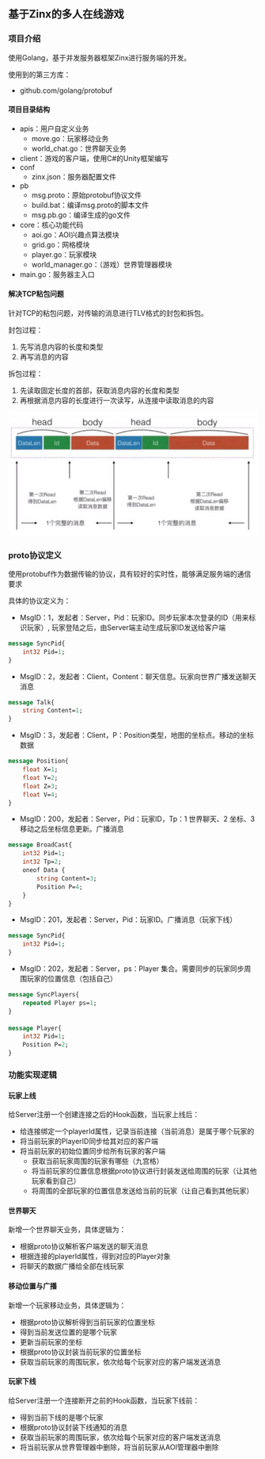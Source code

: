 ## 基于Zinx的多人在线游戏

### 项目介绍

使用Golang，基于并发服务器框架Zinx进行服务端的开发。

使用到的第三方库：

* github.com/golang/protobuf

#### 项目目录结构

* apis：用户自定义业务
  * move.go：玩家移动业务
  * world_chat.go：世界聊天业务
* client：游戏的客户端，使用C#的Unity框架编写
* conf
  * zinx.json：服务器配置文件
* pb
  * msg.proto：原始protobuf协议文件
  * build.bat：编译msg.proto的脚本文件
  * msg.pb.go：编译生成的go文件
* core：核心功能代码
  * aoi.go：AOI兴趣点算法模块
  * grid.go：网格模块
  * player.go：玩家模块
  * world_manager.go：（游戏）世界管理器模块
* main.go：服务器主入口

#### 解决TCP粘包问题

针对TCP的粘包问题，对传输的消息进行TLV格式的封包和拆包。

封包过程：

1. 先写消息内容的长度和类型
2. 再写消息的内容

拆包过程：

1. 先读取固定长度的首部，获取消息内容的长度和类型
2. 再根据消息内容的长度进行一次读写，从连接中读取消息的内容

![1](./img/1.png)

### proto协议定义

使用protobuf作为数据传输的协议，具有较好的实时性，能够满足服务端的通信要求

具体的协议定义为：

* MsgID：1，发起者：Server，Pid：玩家ID。同步玩家本次登录的ID（用来标识玩家）, 玩家登陆之后，由Server端主动生成玩家ID发送给客户端

```protobuf
message SyncPid{
	int32 Pid=1;
}
```

* MsgID：2，发起者：Client，Content：聊天信息。玩家向世界广播发送聊天消息

```protobuf
message Talk{
	string Content=1;
}
```

* MsgID：3，发起者：Client，P：Position类型，地图的坐标点。移动的坐标数据

```protobuf
message Position{
	float X=1;
	float Y=2;
	float Z=3;
	float V=4;
}
```

* MsgID：200，发起者：Server，Pid：玩家ID，Tp：1 世界聊天、2 坐标、3 移动之后坐标信息更新。广播消息

```protobuf
message BroadCast{
	int32 Pid=1;
	int32 Tp=2;
	oneof Data {
		string Content=3;
		Position P=4;
    }
}
```

* MsgID：201，发起者：Server，Pid：玩家ID。广播消息（玩家下线）

```protobuf
message SyncPid{
	int32 Pid=1;
}
```

* MsgID：202，发起者：Server，ps：Player 集合。需要同步的玩家同步周围玩家的位置信息（包括自己）

```protobuf
message SyncPlayers{
	repeated Player ps=1;
}

message Player{
	int32 Pid=1;
	Position P=2;
}
```

### 功能实现逻辑

#### 玩家上线

给Server注册一个创建连接之后的Hook函数，当玩家上线后：

* 给连接绑定一个playerId属性，记录当前连接（当前消息）是属于哪个玩家的
* 将当前玩家的PlayerID同步给其对应的客户端
* 将当前玩家的初始位置同步给所有玩家的客户端
  * 获取当前玩家周围的玩家有哪些（九宫格）
  * 将当前玩家的位置信息根据proto协议进行封装发送给周围的玩家（让其他玩家看到自己）
  * 将周围的全部玩家的位置信息发送给当前的玩家（让自己看到其他玩家）

#### 世界聊天

新增一个世界聊天业务，具体逻辑为：

* 根据proto协议解析客户端发送的聊天消息
* 根据连接的playerId属性，得到对应的Player对象
* 将聊天的数据广播给全部在线玩家

#### 移动位置与广播

新增一个玩家移动业务，具体逻辑为：

* 根据proto协议解析得到当前玩家的位置坐标
* 得到当前发送位置的是哪个玩家
* 更新当前玩家的坐标
* 根据proto协议封装当前玩家的位置坐标
* 获取当前玩家的周围玩家，依次给每个玩家对应的客户端发送消息

#### 玩家下线 

给Server注册一个连接断开之前的Hook函数，当玩家下线前：

* 得到当前下线的是哪个玩家
* 根据proto协议封装下线通知的消息
* 获取当前玩家的周围玩家，依次给每个玩家对应的客户端发送消息
* 将当前玩家从世界管理器中删除，将当前玩家从AOI管理器中删除